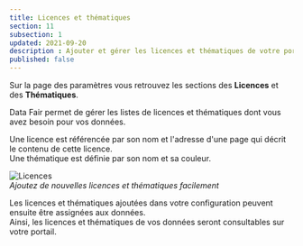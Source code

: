 ```yaml
---
title: Licences et thématiques
section: 11
subsection: 1
updated: 2021-09-20
description : Ajouter et gérer les licences et thématiques de votre portail
published: false
---
```

Sur la page des paramètres vous retrouvez les sections des **Licences** et des **Thématiques**.  

Data Fair permet de gérer les listes de licences et thématiques dont vous avez besoin pour vos données.

Une licence est référencée par son nom et l'adresse d'une page qui décrit le contenu de cette licence.  
Une thématique est définie par son nom et sa couleur.

![Licences](./images/user-guide/licence-thematics.jpg)  
*Ajoutez de nouvelles licences et thématiques facilement*

Les licences et thématiques ajoutées dans votre configuration peuvent ensuite être assignées aux données.  
Ainsi, les licences et thématiques de vos données seront consultables sur votre portail.
